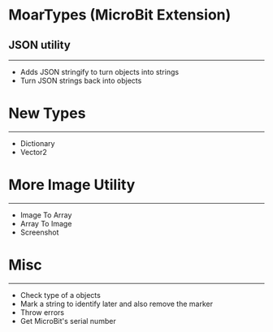 # MoarTypes (MicroBit Extension)
## JSON utility
-----------------------------------
- Adds JSON stringify to turn objects into strings
- Turn JSON strings back into objects


# New Types
--------------------------------------
- Dictionary
- Vector2

# More Image Utility
-----------------------------------------
- Image To Array
- Array To Image
- Screenshot

# Misc
----------------------------------
- Check type of a objects
- Mark a string to identify later and also remove the marker
- Throw errors
- Get MicroBit's serial number

